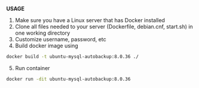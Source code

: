 **USAGE**
1. Make sure you have a Linux server that has Docker installed
2. Clone all files needed to your server (Dockerfile, debian.cnf, start.sh) in one working directory
3. Customize username, password, etc
4. Build docker image using
```bash
docker build -t ubuntu-mysql-autobackup:8.0.36 ./
```
5. Run container
```bash
docker run -dit ubuntu-mysql-autobackup:8.0.36
```
